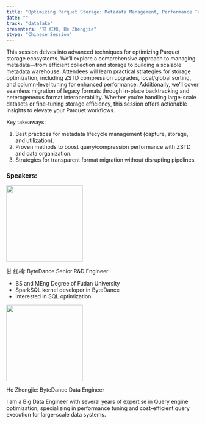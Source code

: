```yaml
---
title: "Optimizing Parquet Storage: Metadata Management, Performance Tuning & Seamless Migration"
date: ""
track: "datalake"
presenters: "甘 红楠, He Zhengjie"
stype: "Chinese Session"
---
```


This session delves into advanced techniques for optimizing Parquet storage ecosystems. We’ll explore a comprehensive approach to managing metadata—from efficient collection and storage to building a scalable metadata warehouse. Attendees will learn practical strategies for storage optimization, including ZSTD compression upgrades, local/global sorting, and column-level tuning for enhanced performance. Additionally, we’ll cover seamless migration of legacy formats through in-place backtracking and heterogeneous format interoperability. Whether you’re handling large-scale datasets or fine-tuning storage efficiency, this session offers actionable insights to elevate your Parquet workflows.

Key takeaways:

1. Best practices for metadata lifecycle management (capture, storage, and utilization).
2. Proven methods to boost query/compression performance with ZSTD and data organization.
3. Strategies for transparent format migration without disrupting pipelines.


### Speakers:


<img src="https://sessionize.com/image/c52a-400o400o1-fqHUaN3MbFjUnx1NxULM9c.jpg" width="200" /><br/>

甘 红楠: ByteDance Senior R&D Engineer

* BS and MEng Degree of Fudan University
* SparkSQL kernel developer in ByteDance
* Interested in SQL optimization


<img src="https://sessionize.com/image/d454-400o400o1-ahCLB728yY3mjf8N7yAAtu.jpg" width="200" /><br/>

He Zhengjie: ByteDance Data Engineer

I am a Big Data Engineer with several years of expertise in Query engine optimization, specializing in performance tuning and cost-efficient query execution for large-scale data systems.
